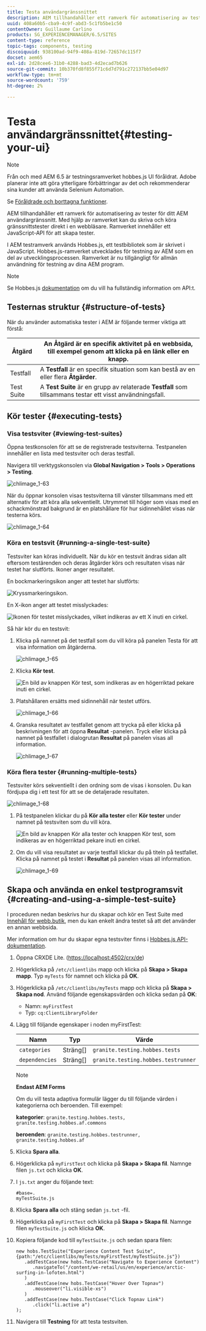 ```yaml
---
title: Testa användargränssnittet
description: AEM tillhandahåller ett ramverk för automatisering av tester för ditt AEM användargränssnitt
uuid: 408a60b5-cba9-4c9f-abd3-5c1fb5be1c50
contentOwner: Guillaume Carlino
products: SG_EXPERIENCEMANAGER/6.5/SITES
content-type: reference
topic-tags: components, testing
discoiquuid: 938100ad-94f9-408a-819d-72657dc115f7
docset: aem65
exl-id: 2d28cee6-31b0-4288-bad3-4d2ecad7b626
source-git-commit: 10b370fd8f855f71c6d7d791c272137bb5e04d97
workflow-type: tm+mt
source-wordcount: '759'
ht-degree: 2%

---
```


# Testa användargränssnittet{#testing-your-ui}

>[!NOTE]
>
>Från och med AEM 6.5 är testningsramverket hobbes.js UI föråldrat. Adobe planerar inte att göra ytterligare förbättringar av det och rekommenderar sina kunder att använda Selenium Automation.
>
>Se [Föråldrade och borttagna funktioner](/help/release-notes/deprecated-removed-features.md).

AEM tillhandahåller ett ramverk för automatisering av tester för ditt AEM användargränssnitt. Med hjälp av ramverket kan du skriva och köra gränssnittstester direkt i en webbläsare. Ramverket innehåller ett JavaScript-API för att skapa tester.

I AEM testramverk används Hobbes.js, ett testbibliotek som är skrivet i JavaScript. Hobbes.js-ramverket utvecklades för testning av AEM som en del av utvecklingsprocessen. Ramverket är nu tillgängligt för allmän användning för testning av dina AEM program.

>[!NOTE]
>
>Se Hobbes.js [dokumentation](https://developer.adobe.com/experience-manager/reference-materials/6-5/test-api/index.html) om du vill ha fullständig information om API:t.

## Testernas struktur {#structure-of-tests}

När du använder automatiska tester i AEM är följande termer viktiga att förstå:

| Åtgärd | An **Åtgärd** är en specifik aktivitet på en webbsida, till exempel genom att klicka på en länk eller en knapp. |
|---|---|
| Testfall | A **Testfall** är en specifik situation som kan bestå av en eller flera **Åtgärder**. |
| Test Suite | A **Test Suite** är en grupp av relaterade **Testfall** som tillsammans testar ett visst användningsfall. |

## Kör tester {#executing-tests}

### Visa testsviter {#viewing-test-suites}

Öppna testkonsolen för att se de registrerade testsviterna. Testpanelen innehåller en lista med testsviter och deras testfall.

Navigera till verktygskonsolen via **Global Navigation > Tools > Operations > Testing**.

![chlimage_1-63](assets/chlimage_1-63.png)

När du öppnar konsolen visas testsviterna till vänster tillsammans med ett alternativ för att köra alla sekventiellt. Utrymmet till höger som visas med en schackmönstrad bakgrund är en platshållare för hur sidinnehållet visas när testerna körs.

![chlimage_1-64](assets/chlimage_1-64.png)

### Köra en testsvit {#running-a-single-test-suite}

Testsviter kan köras individuellt. När du kör en testsvit ändras sidan allt eftersom testärenden och deras åtgärder körs och resultaten visas när testet har slutförts. Ikoner anger resultatet.

En bockmarkeringsikon anger att testet har slutförts:

![Kryssmarkeringsikon.](do-not-localize/chlimage_1-2.png)

En X-ikon anger att testet misslyckades:

![Ikonen för testet misslyckades, vilket indikeras av ett X inuti en cirkel.](do-not-localize/chlimage_1-3.png)

Så här kör du en testsvit:

1. Klicka på namnet på det testfall som du vill köra på panelen Testa för att visa information om åtgärderna.

   ![chlimage_1-65](assets/chlimage_1-65.png)

1. Klicka **Kör test**.

   ![En bild av knappen Kör test, som indikeras av en högerriktad pekare inuti en cirkel.](do-not-localize/chlimage_1-4.png)

1. Platshållaren ersätts med sidinnehåll när testet utförs.

   ![chlimage_1-66](assets/chlimage_1-66.png)

1. Granska resultatet av testfallet genom att trycka på eller klicka på beskrivningen för att öppna **Resultat** -panelen. Tryck eller klicka på namnet på testfallet i dialogrutan **Resultat** på panelen visas all information.

   ![chlimage_1-67](assets/chlimage_1-67.png)

### Köra flera tester {#running-multiple-tests}

Testsviter körs sekventiellt i den ordning som de visas i konsolen. Du kan fördjupa dig i ett test för att se de detaljerade resultaten.

![chlimage_1-68](assets/chlimage_1-68.png)

1. På testpanelen klickar du på **Kör alla tester** eller **Kör tester** under namnet på testsviten som du vill köra.

   ![En bild av knappen Kör alla tester och knappen Kör test, som indikeras av en högerriktad pekare inuti en cirkel.](do-not-localize/chlimage_1-5.png)

1. Om du vill visa resultatet av varje testfall klickar du på titeln på testfallet. Klicka på namnet på testet i **Resultat** på panelen visas all information.

   ![chlimage_1-69](assets/chlimage_1-69.png)

## Skapa och använda en enkel testprogramsvit {#creating-and-using-a-simple-test-suite}

I proceduren nedan beskrivs hur du skapar och kör en Test Suite med [Innehåll för webb.butik](/help/sites-developing/we-retail.md), men du kan enkelt ändra testet så att det använder en annan webbsida.

Mer information om hur du skapar egna testsviter finns i [Hobbes.js API-dokumentation](https://developer.adobe.com/experience-manager/reference-materials/6-5/test-api/index.html).

1. Öppna CRXDE Lite. ([https://localhost:4502/crx/de](https://localhost:4502/crx/de))
1. Högerklicka på `/etc/clientlibs` mapp och klicka på **Skapa > Skapa mapp**. Typ `myTests` för namnet och klicka på **OK**.
1. Högerklicka på `/etc/clientlibs/myTests` mapp och klicka på **Skapa > Skapa nod**. Använd följande egenskapsvärden och klicka sedan på **OK**:

   * Namn: `myFirstTest`
   * Typ: `cq:ClientLibraryFolder`

1. Lägg till följande egenskaper i noden myFirstTest:

   | Namn | Typ | Värde |
   |---|---|---|
   | `categories` | Sträng[] | `granite.testing.hobbes.tests` |
   | `dependencies` | Sträng[] | `granite.testing.hobbes.testrunner` |

   >[!NOTE]
   >
   >**Endast AEM Forms**
   >
   >
   >Om du vill testa adaptiva formulär lägger du till följande värden i kategorierna och beroenden. Till exempel:
   >
   >
   >**kategorier**: `granite.testing.hobbes.tests, granite.testing.hobbes.af.commons`
   >
   >
   >**beroenden**: `granite.testing.hobbes.testrunner, granite.testing.hobbes.af`

1. Klicka **Spara alla**.
1. Högerklicka på `myFirstTest` och klicka på **Skapa > Skapa fil**. Namnge filen `js.txt` och klicka **OK**.
1. I `js.txt` anger du följande text:

   ```
   #base=.
   myTestSuite.js
   ```

1. Klicka **Spara alla** och stäng sedan `js.txt` -fil.
1. Högerklicka på `myFirstTest` och klicka på **Skapa > Skapa fil**. Namnge filen `myTestSuite.js` och klicka **OK**.
1. Kopiera följande kod till `myTestSuite.js` och sedan spara filen:

   ```
   new hobs.TestSuite("Experience Content Test Suite", {path:"/etc/clientlibs/myTests/myFirstTest/myTestSuite.js"})
      .addTestCase(new hobs.TestCase("Navigate to Experience Content")
         .navigateTo("/content/we-retail/us/en/experience/arctic-surfing-in-lofoten.html")
      )
      .addTestCase(new hobs.TestCase("Hover Over Topnav")
         .mouseover("li.visible-xs")
      )
      .addTestCase(new hobs.TestCase("Click Topnav Link")
         .click("li.active a")
   );
   ```

1. Navigera till **Testning** för att testa testsviten.
